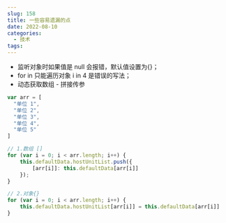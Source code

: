 ```yaml
---
slug: 158
title: 一些容易遗漏的点
date: 2022-08-10
categories: 
  - 技术
tags: 
---
```



 - 监听对象时如果值是 null 会报错，默认值设置为{}； 
 - for in 只能遍历对象 i in 4 是错误的写法；
 - 动态获取数组 - 拼接传参

```js
var arr = [
  "单位 1",
  "单位 2",
  "单位 3",
  "单位 4",
  "单位 5"
]
```

```js
// 1.数组 []
for (var i = 0; i < arr.length; i++) {
	this.defaultData.hostUnitList.push({
		[arr[i]]: this.defaultData[arr[i]]
	});
}
```


```js
// 2.对象{}
for (var i = 0; i < arr.length; i++) {
	this.defaultData.hostUnitList[arr[i]] = this.defaultData[arr[i]]
}
```